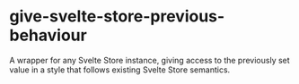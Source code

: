 # give-svelte-store-previous-behaviour

A wrapper for any Svelte Store instance, giving access to the previously set value in a style that follows existing Svelte Store semantics.
